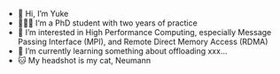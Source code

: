 - 👋 Hi, I’m Yuke
- ⛹🏻‍♀️ I‘m a PhD student with two years of practice
- 👀 I’m interested in High Performance Computing, especially Message Passing Interface (MPI), and Remote Direct Memory Access (RDMA)
- 🌱 I’m currently learning something about offloading xxx...
- 🐱 My headshot is my cat, Neumann

<!---
lykke-li/lykke-li is a ✨ special ✨ repository because its `README.md` (this file) appears on your GitHub profile.
You can click the Preview link to take a look at your changes.
--->
